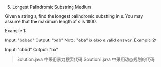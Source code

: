 5. Longest Palindromic Substring
Medium


Given a string s, find the longest palindromic substring in s. You may assume that the maximum length of s is 1000.

Example 1:

Input: "babad"
Output: "bab"
Note: "aba" is also a valid answer.
Example 2:

Input: "cbbd"
Output: "bb"

> Solution.java 中采用暴力搜索代码
> Solution1.java 中采用动态规划的代码